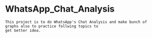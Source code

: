 
# WhatsApp_Chat_Analysis

	This project is to do WhatsApp's Chat Analysis and make bunch of  graphs also to practice follwing topics to
	get better idea.
